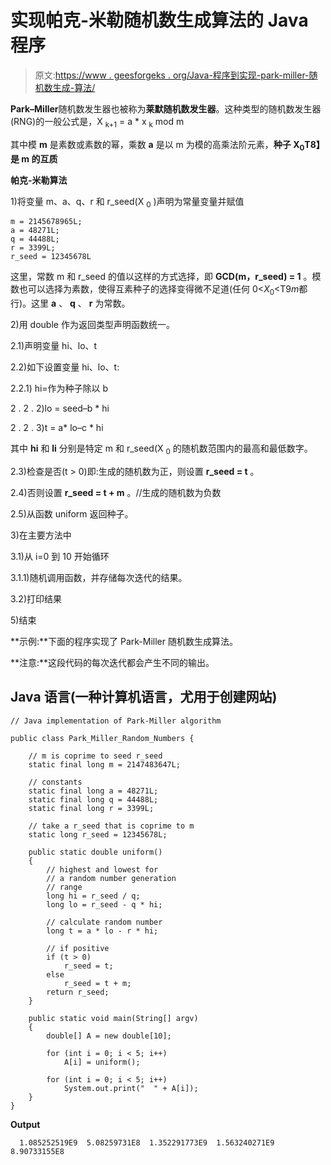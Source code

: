 # 实现帕克-米勒随机数生成算法的 Java 程序

> 原文:[https://www . geesforgeks . org/Java-程序到实现-park-miller-随机数生成-算法/](https://www.geeksforgeeks.org/java-program-to-implement-park-miller-random-number-generation-algorithm/)

**Park–Miller**随机数发生器也被称为**莱默随机数发生器**。这种类型的随机数发生器(RNG)的一般公式是，X <sub>k+1</sub> = a * x <sub>k</sub> mod m

其中模 **m** 是素数或素数的幂，乘数 **a** 是以 m 为模的高乘法阶元素，**种子 X<sub>0</sub>T8】是 m 的互质**

**帕克-米勒算法**

1)将变量 m、a、q、r 和 r_seed(X <sub>0</sub> )声明为常量变量并赋值

```
m = 2145678965L;
a = 48271L;
q = 44488L;
r = 3399L;
r_seed = 12345678L
```

这里，常数 m 和 r_seed 的值以这样的方式选择，即 **GCD(m，r_seed) = 1** 。模数也可以选择为素数，使得互素种子的选择变得微不足道(任何 0<*X*<sub>0</sub><T9*m*都行)。这里 **a** 、 **q** 、 **r** 为常数。

2)用 double 作为返回类型声明函数统一。

2.1)声明变量 hi、lo、t

2.2)如下设置变量 hi、lo、t:

2.2.1) hi=作为种子除以 b

2 . 2 . 2)lo = seed–b * hi

2 . 2 . 3)t = a* lo–c * hi

其中 **hi** 和 **li** 分别是特定 m 和 r_seed(X <sub>0</sub> 的随机数范围内的最高和最低数字。

2.3)检查是否(t > 0)即:生成的随机数为正，则设置 **r_seed = t** 。

2.4)否则设置 **r_seed = t + m** 。//生成的随机数为负数

2.5)从函数 uniform 返回种子。

3)在主要方法中

3.1)从 i=0 到 10 开始循环

3.1.1)随机调用函数，并存储每次迭代的结果。

3.2)打印结果

5)结束

**示例:**下面的程序实现了 Park-Miller 随机数生成算法。

**注意:**这段代码的每次迭代都会产生不同的输出。

## Java 语言(一种计算机语言，尤用于创建网站)

```
// Java implementation of Park-Miller algorithm

public class Park_Miller_Random_Numbers {

    // m is coprime to seed r_seed
    static final long m = 2147483647L;

    // constants
    static final long a = 48271L;
    static final long q = 44488L;
    static final long r = 3399L;

    // take a r_seed that is coprime to m
    static long r_seed = 12345678L;

    public static double uniform()
    {
        // highest and lowest for
        // a random number generation
        // range
        long hi = r_seed / q;
        long lo = r_seed - q * hi;

        // calculate random number
        long t = a * lo - r * hi;

        // if positive
        if (t > 0)
            r_seed = t;
        else
            r_seed = t + m;
        return r_seed;
    }

    public static void main(String[] argv)
    {
        double[] A = new double[10];

        for (int i = 0; i < 5; i++)
            A[i] = uniform();

        for (int i = 0; i < 5; i++)
            System.out.print("  " + A[i]);
    }
}
```

**Output**

```
  1.085252519E9  5.08259731E8  1.352291773E9  1.563240271E9  8.90733155E8
```